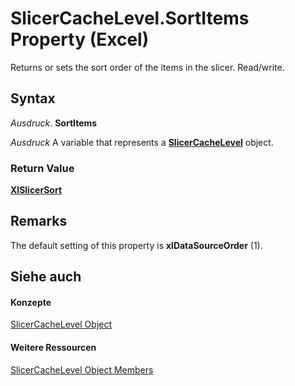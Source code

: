 
# SlicerCacheLevel.SortItems Property (Excel)

Returns or sets the sort order of the items in the slicer. Read/write.


## Syntax

 _Ausdruck_. **SortItems**

 _Ausdruck_ A variable that represents a **[SlicerCacheLevel](d73ff7ab-4d7a-6a73-3716-11dc6716688d.md)** object.


### Return Value

 **[XlSlicerSort](e8a8bcac-880d-e5d5-c05f-2ecb2910639c.md)**


## Remarks

The default setting of this property is  **xlDataSourceOrder** (1).


## Siehe auch


#### Konzepte


[SlicerCacheLevel Object](d73ff7ab-4d7a-6a73-3716-11dc6716688d.md)
#### Weitere Ressourcen


[SlicerCacheLevel Object Members](http://msdn.microsoft.com/library/a72de83d-7c11-33c3-5a6e-249024f1e0ac%28Office.15%29.aspx)